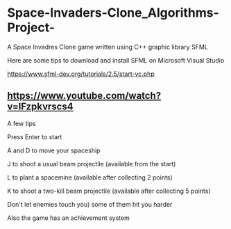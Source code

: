 # Space-Invaders-Clone_Algorithms-Project-

A Space Invadres Clone game written using C++ graphic library SFML

Here are some tips to download and install SFML on Microsoft Visual Studio

https://www.sfml-dev.org/tutorials/2.5/start-vc.php

https://www.youtube.com/watch?v=lFzpkvrscs4
---------------------------------------------------

A few tips

Press Enter to start

A and D to move your spaceship

J to shoot a usual beam projectile (available from the start)

L to plant a spacemine (available after collecting 2 points) 

K to shoot a two-kill beam projectile (available after collecting 5 points)

Don't let enemies touch you) some of them hit you harder


Also the game has an achievement system
